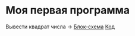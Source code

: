 
# Моя первая программа

Вывести квадрат числа -> [Блок-схема](Seminar01\diagram.drawio.png) [Код](Seminar01\Program.cs)